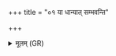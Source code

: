 +++
title = "०१ या धान्यात् सम्भवन्ति"

+++
<details><summary>मूलम् (GR)</summary>

या धान्यात् संभवन्ति  
क्षेत्राद् उप्ताद् वर्पितात ।  
कृताद् अभिप्रहाय्या  
नश्यतेतः सदान्वाः ॥
</details>